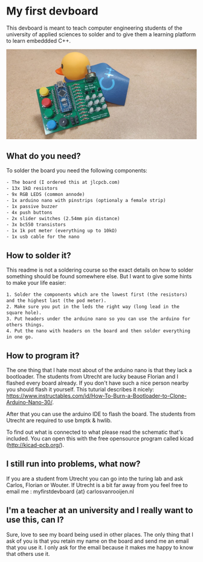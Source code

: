 # My first devboard

This devboard is meant to teach computer engineering students of the university of applied sciences to solder and to give them a learning platform to learn embeddded C++.

![The board](board.jpg)

## What do you need?
To solder the board you need the following components:

    - The board (I ordered this at jlcpcb.com)
    - 13x 1kΩ resistors
    - 9x RGB LEDS (common annode)
    - 1x arduino nano with pinstrips (optionaly a female strip)
    - 1x passive buzzer
    - 4x push buttons
    - 2x slider switches (2.54mm pin distance)
    - 3x bc550 transistors 
    - 1x 1k pot meter (everything up to 10kΩ)
    - 1x usb cable for the nano
    
## How to solder it?
This readme is not a soldering course so the exact details on how to solder something should be found somewhere else. But I want to give some hints to make your life easier:

    1. Solder the components which are the lowest first (the resistors) and the highest last (the pod meter).
    2. Make sure you put in the leds the right way (long lead in the square hole).
    3. Put headers under the arduino nano so you can use the arduino for others things.
    4. Put the nano with headers on the board and then solder everything in one go.
    
## How to program it?
The one thing that I hate most about of the arduino nano is that they lack a bootloader. The students from Utrecht are lucky beause Florian and I flashed every board already. If you don't have such a nice person nearby you should flash it yourself. This tuturial describes it nicely: https://www.instructables.com/id/How-To-Burn-a-Bootloader-to-Clone-Arduino-Nano-30/.

After that you can use the arduino IDE to flash the board. The students from Utrecht are required to use bmptk & hwlib. 

To find out what is connected to what please read the schematic that's included. You can open this with the free opensource program called kicad (http://kicad-pcb.org/).

## I still run into problems, what now?
If you are a student from Utrecht you can go into the turing lab and ask Carlos, Florian or Wouter. If Utrecht is a bit far away from you feel free to email me : myfirstdevboard {at} carlosvanrooijen.nl

## I'm a teacher at an university and I really want to use this, can I?
Sure, love to see my board being used in other places. The only thing that I ask of you is that you retain my name on the board and send me an email that you use it. I only ask for the email because it makes me happy to know that others use it.
